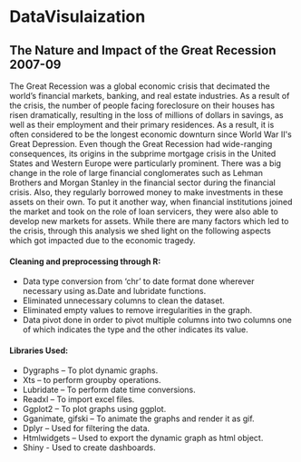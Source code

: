 # DataVisulaization
## The Nature and Impact of the Great Recession 2007-09
The Great Recession was a global economic crisis that decimated the world’s financial markets, banking, and real estate industries. As a result of the crisis, the number of people facing foreclosure on their houses has risen dramatically, resulting in the loss of millions of dollars in savings, as well as their employment and their primary residences. As a result, it is often considered to be the longest economic downturn since World War II's Great Depression. Even though the Great Recession had wide-ranging consequences, its origins in the subprime mortgage crisis in the United States and Western Europe were particularly prominent. There was a big change in the role of large financial conglomerates such as Lehman Brothers and Morgan Stanley in the financial sector during the financial crisis. Also, they regularly borrowed money to make investments in these assets on their own. To put it another way, when financial institutions joined the market and took on the role of loan servicers, they were also able to develop new markets for assets. While there are many factors which led to the crisis, through this analysis we shed light on the following aspects which got impacted due to the economic tragedy.

#### Cleaning and preprocessing through R:
-  Data type conversion from ‘chr’ to date format done wherever necessary using as.Date and lubridate functions.
- Eliminated unnecessary columns to clean the dataset.
- Eliminated empty values to remove irregularities in the graph.
- Data pivot done in order to pivot multiple columns into two columns one of which indicates the type and the other
indicates its value.
#### Libraries Used:
- Dygraphs – To plot dynamic graphs.
- Xts – to perform groupby operations.
- Lubridate – To perform date time conversions.
- Readxl – To import excel files.
- Ggplot2 – To plot graphs using ggplot.
- Gganimate, gifski – To animate the graphs and render it as gif.
- Dplyr – Used for filtering the data.
- Htmlwidgets – Used to export the dynamic graph as html object.
- Shiny - Used to create dashboards.
